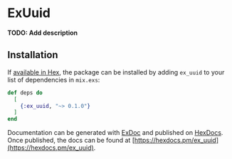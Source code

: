 # ExUuid

**TODO: Add description**

## Installation

If [available in Hex](https://hex.pm/docs/publish), the package can be installed
by adding `ex_uuid` to your list of dependencies in `mix.exs`:

```elixir
def deps do
  [
    {:ex_uuid, "~> 0.1.0"}
  ]
end
```

Documentation can be generated with [ExDoc](https://github.com/elixir-lang/ex_doc)
and published on [HexDocs](https://hexdocs.pm). Once published, the docs can
be found at [https://hexdocs.pm/ex_uuid](https://hexdocs.pm/ex_uuid).

